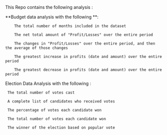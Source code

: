 This Repo contains the following analysis :

**Budget data analysis with the following **:
			

		The total number of months included in the dataset
						
		The net total amount of "Profit/Losses" over the entire period
						
		The changes in "Profit/Losses" over the entire period, and then the average of those changes
						
		The greatest increase in profits (date and amount) over the entire period
						
		The greatest decrease in profits (date and amount) over the entire period


Election Data Analysis with the following : 

	 The total number of votes cast
					
	 A complete list of candidates who received votes
					
	 The percentage of votes each candidate won
					
	 The total number of votes each candidate won
					
	 The winner of the election based on popular vote
